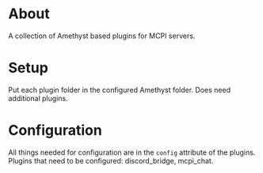 # About
A collection of Amethyst based plugins for MCPI servers.  

# Setup
Put each plugin folder in the configured Amethyst folder.  Does need additional plugins.  

# Configuration
All things needed for configuration are in the `config` attribute of the plugins.  
Plugins that need to be configured: discord_bridge, mcpi_chat.  
